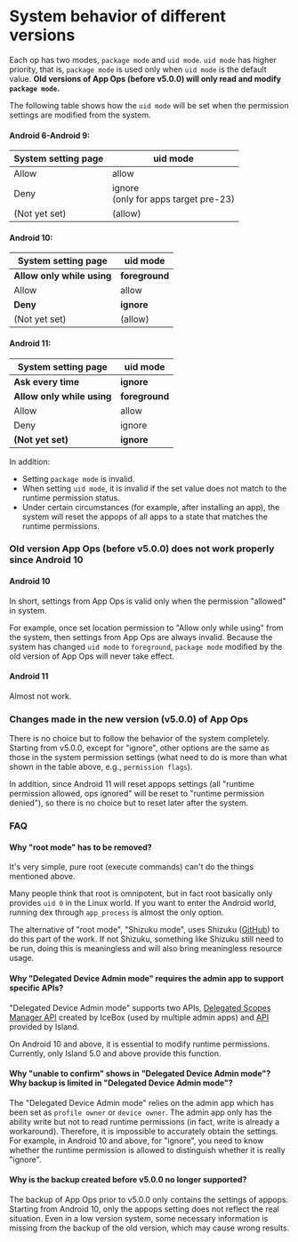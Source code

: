 # System behavior of different versions

Each op has two modes, `package mode` and `uid mode`. `uid mode` has higher priority, that is, `package mode` is used only when `uid mode` is the default value. **Old versions of App Ops (before v5.0.0) will only read and modify `package mode`.**

The following table shows how the `uid mode` will be set when the permission settings are modified from the system.

#### Android 6-Android 9:
| System setting page | uid mode                                |
|---------------------|-----------------------------------------|
| Allow               | allow                                   |
| Deny                | ignore<br>(only for apps target pre-23) |
| (Not yet set)       | (allow)                                 |

#### Android 10:

| System setting page        | uid mode       |
|----------------------------|----------------|
| **Allow only while using** | **foreground** |
| Allow                      | allow          |
| **Deny**                   | **ignore**     |
| (Not yet set)              | (allow)        |

#### Android 11:

| System setting page        | uid mode       |
|----------------------------|----------------|
| **Ask every time**         | **ignore**     |
| **Allow only while using** | **foreground** |
| Allow                      | allow          |
| Deny                       | ignore         |
| **(Not yet set)**          | **ignore**     |

In addition:

* Setting `package mode` is invalid.
* When setting `uid mode`, it is invalid if the set value does not match to the runtime permission status.
* Under certain circumstances (for example, after installing an app), the system will reset the appops of all apps to a state that matches the runtime permissions.

### Old version App Ops (before v5.0.0) does not work properly since Android 10

#### Android 10

In short, settings from App Ops is valid only when the permission "allowed" in system.

For example, once set location permission to "Allow only while using" from the system, then settings from App Ops are always invalid. Because the system has changed `uid mode` to `foreground`, `package mode` modified by the old version of App Ops will never take effect.

#### Android 11

Almost not work.

### Changes made in the new version (v5.0.0) of App Ops

There is no choice but to follow the behavior of the system completely. Starting from v5.0.0, except for "ignore", other options are the same as those in the system permission settings (what need to do is more than what shown in the table above, e.g., `permission flags`).

In addition, since Android 11 will reset appops settings (all "runtime permission allowed, ops ignored" will be reset to "runtime permission denied"), so there is no choice but to reset later after the system.

### FAQ

#### Why "root mode" has to be removed?

It's very simple, pure root (execute commands) can't do the things mentioned above.

Many people think that root is omnipotent, but in fact root basically only provides `uid 0` in the Linux world. If you want to enter the Android world, running dex through `app_process` is almost the only option.

The alternative of "root mode", "Shizuku mode", uses Shizuku ([GitHub](https://github.com/RikkaApps/Shizuku)) to do this part of the work. If not Shizuku, something like Shizuku still need to be run, doing this is meaningless and will also bring meaningless resource usage.

#### Why "Delegated Device Admin mode" requires the admin app to support specific APIs?

"Delegated Device Admin mode" supports two APIs, [Delegated Scopes Manager API](https://github.com/heruoxin/Delegated-Scopes-Manager) created by IceBox (used by multiple admin apps) and [API](https://island.oasisfeng.com/api) provided by Island.

On Android 10 and above, it is essential to modify runtime permissions. Currently, only Island 5.0 and above provide this function.

#### Why "unable to confirm" shows in "Delegated Device Admin mode"?<br>Why backup is limited in "Delegated Device Admin mode"?

The "Delegated Device Admin mode" relies on the admin app which has been set as `profile owner` or `device owner`. The admin app only has the ability write but not to read runtime permissions (in fact, write is already a workaround). Therefore, it is impossible to accurately obtain the settings. For example, in Android 10 and above, for "ignore", you need to know whether the runtime permission is allowed to distinguish whether it is really "ignore".

#### Why is the backup created before v5.0.0 no longer supported?

The backup of App Ops prior to v5.0.0 only contains the settings of appops. Starting from Android 10, only the appops setting does not reflect the real situation. Even in a low version system, some necessary information is missing from the backup of the old version, which may cause wrong results.